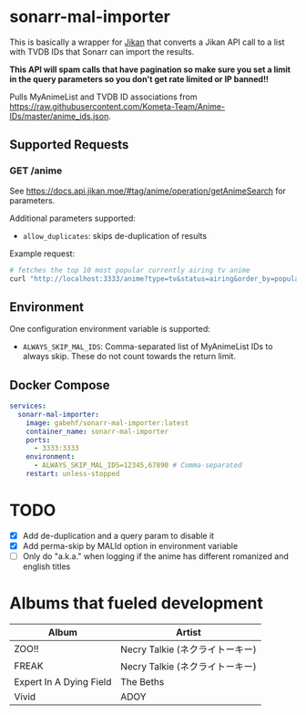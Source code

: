 # sonarr-mal-importer
This is basically a wrapper for [Jikan](jikan.moe) that converts a Jikan API call to a list with TVDB IDs that Sonarr can import the results.

**This API will spam calls that have pagination so make sure you set a limit in the query parameters so you don't get rate limited or IP banned!!**

Pulls MyAnimeList and TVDB ID associations from https://raw.githubusercontent.com/Kometa-Team/Anime-IDs/master/anime_ids.json.

## Supported Requests
### GET /anime
See https://docs.api.jikan.moe/#tag/anime/operation/getAnimeSearch for parameters.

Additional parameters supported:
- `allow_duplicates`: skips de-duplication of results

Example request:
```bash
# fetches the top 10 most popular currently airing tv anime
curl "http://localhost:3333/anime?type=tv&status=airing&order_by=popularity&sort=asc&limit=10"
```

## Environment
One configuration environment variable is supported:
- `ALWAYS_SKIP_MAL_IDS`: Comma-separated list of MyAnimeList IDs to always skip. These do not count towards the return limit.

## Docker Compose
```yaml
services:
  sonarr-mal-importer:
    image: gabehf/sonarr-mal-importer:latest
    container_name: sonarr-mal-importer
    ports:
      - 3333:3333
    environment:
      - ALWAYS_SKIP_MAL_IDS=12345,67890 # Comma-separated
    restart: unless-stopped

```

# TODO
- [x] Add de-duplication and a query param to disable it
- [x] Add perma-skip by MALId option in environment variable
- [ ] Only do "a.k.a." when logging if the anime has different romanized and english titles

# Albums that fueled development
| Album                   | Artist                       |
|-------------------------|------------------------------|
| ZOO!!                   | Necry Talkie (ネクライトーキー) |
| FREAK                   | Necry Talkie (ネクライトーキー) |
| Expert In A Dying Field | The Beths                    |
| Vivid                   | ADOY                         |